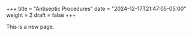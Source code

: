 +++
title = "Antiseptic Procedures"
date = "2024-12-17T21:47:05-05:00"
weight = 2
draft = false
+++

This is a new page.
